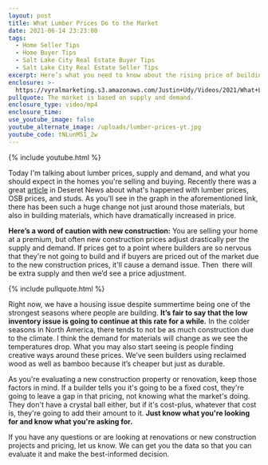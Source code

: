 ```yaml
---
layout: post
title: What Lumber Prices Do to the Market
date: 2021-06-14 23:23:08
tags:
  - Home Seller Tips
  - Home Buyer Tips
  - Salt Lake City Real Estate Buyer Tips
  - Salt Lake City Real Estate Seller Tips
excerpt: Here’s what you need to know about the rising price of building materials.
enclosure: >-
  https://vyralmarketing.s3.amazonaws.com/Justin+Udy/Videos/2021/What+Lumber+Prices+Do+to+the+Market.mp4
pullquote: The market is based on supply and demand.
enclosure_type: video/mp4
enclosure_time:
use_youtube_image: false
youtube_alternate_image: /uploads/lumber-prices-yt.jpg
youtube_code: tNLunM51_2w
---
```

{% include youtube.html %}

Today I'm talking about lumber prices, supply and demand, and what you should expect in the homes you're selling and buying. Recently there was a great [article](https://www.deseret.com/utah/2021/5/15/22436266/housing-in-the-west-5-staggering-facts-about-utahs-hot-home-market) in Deseret News about what's happened with lumber prices, OSB prices, and studs. As you’ll see in the graph in the aforementioned link, there has been such a huge change not just around those materials, but also in building materials, which have dramatically increased in price.

**Here’s a word of caution with new construction:** You are selling your home at a premium, but often new construction prices adjust drastically per the supply and demand. If prices get to a point where builders are so nervous that they're not going to build and if buyers are priced out of the market due to the new construction prices, it'll cause a demand issue. Then&nbsp; there will be extra supply and then we’d see a price adjustment.

{% include pullquote.html %}

Right now, we have a housing issue despite summertime being one of the strongest seasons where people are building. **It’s fair to say that the low inventory issue is going to continue at this rate for a while.** In the colder seasons in North America, there tends to not be as much construction due to the climate. I think the demand for materials will change as we see the temperatures drop. What you may also start seeing is people finding creative ways around these prices. We’ve seen builders using reclaimed wood as well as bamboo because it’s cheaper but just as durable.

As you're evaluating a new construction property or renovation, keep those factors in mind. If a builder tells you it's going to be a fixed cost, they're going to leave a gap in that pricing, not knowing what the market's doing. They don't have a crystal ball either, but if it's cost-plus, whatever that cost is, they're going to add their amount to it. **Just know what you're looking for and know what you're asking for.**

If you have any questions or are looking at renovations or new construction projects and pricing, let us know. We can get you the data so that you can evaluate it and make the best-informed decision.
